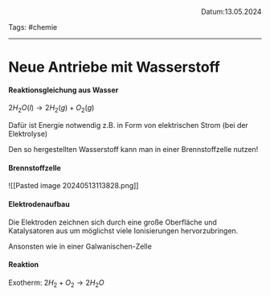 <p align="right">Datum:13.05.2024</p>

Tags: #chemie 

---

# Neue Antriebe mit Wasserstoff

#### Reaktionsgleichung aus Wasser
$2H_2O(l) → 2H_2(g) + O_2(g)$

Dafür ist Energie notwendig z.B. in Form von elektrischen Strom (bei der Elektrolyse)

 Den so hergestellten Wasserstoff kann man in einer Brennstoffzelle nutzen!

#### Brennstoffzelle

![[Pasted image 20240513113828.png]]


#### Elektrodenaufbau

Die Elektroden zeichnen sich durch eine große Oberfläche und Katalysatoren aus um möglichst viele Ionisierungen hervorzubringen. 

Ansonsten wie in einer Galwanischen-Zelle

#### Reaktion 
Exotherm:
$2H_2 + O_2 → 2H_2O$